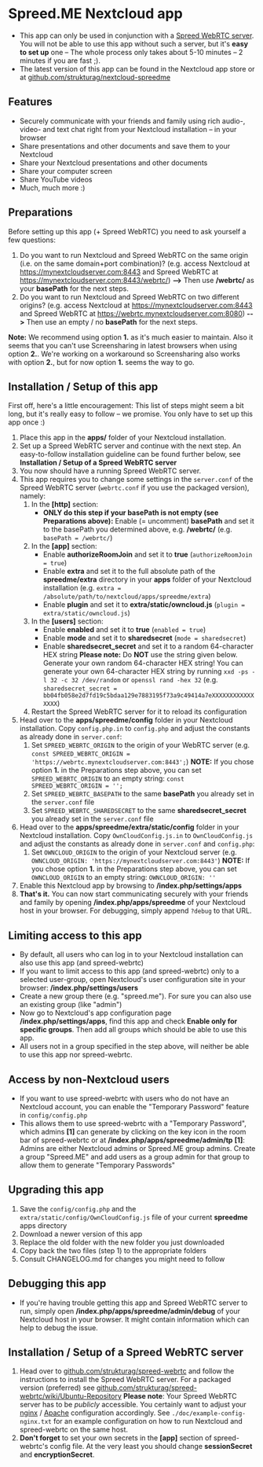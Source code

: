# Spreed.ME Nextcloud app
- This app can only be used in conjunction with a [Spreed WebRTC server](https://github.com/strukturag/spreed-webrtc).
  You will not be able to use this app without such a server, but it's **easy to set up** one – The whole process only takes about 5-10 minutes – 2 minutes if you are fast ;).
- The latest version of this app can be found in the Nextcloud app store or at [github.com/strukturag/nextcloud-spreedme](https://github.com/strukturag/nextcloud-spreedme)

## Features
- Securely communicate with your friends and family using rich audio-, video- and text chat right from your Nextcloud installation – in your browser
- Share presentations and other documents and save them to your Nextcloud
- Share your Nextcloud presentations and other documents
- Share your computer screen
- Share YouTube videos
- Much, much more :)

## Preparations
Before setting up this app (+ Spreed WebRTC) you need to ask yourself a few questions:

1. Do you want to run Nextcloud and Spreed WebRTC on the same origin (i.e. on the same domain+port combination)?
   (e.g. access Nextcloud at https://mynextcloudserver.com:8443 and Spreed WebRTC at https://mynextcloudserver.com:8443/webrtc/) **-->** Then use **/webrtc/** as your **basePath** for the next steps.
2. Do you want to run Nextcloud and Spreed WebRTC on two different origins?
   (e.g. access Nextcloud at https://mynextcloudserver.com:8443 and Spreed WebRTC at https://webrtc.mynextcloudserver.com:8080) **-->** Then use an empty / no **basePath** for the next steps.

**Note:** We recommend using option **1.** as it's much easier to maintain. Also it seems that you can't use Screensharing in latest browsers when using option **2.**. We're working on a workaround so Screensharing also works with option **2.**, but for now option **1.** seems the way to go.

## Installation / Setup of this app
First off, here's a little encouragement:
This list of steps might seem a bit long, but it's really easy to follow – we promise. You only have to set up this app once :)

1. Place this app in the **apps/** folder of your Nextcloud installation.
2. Set up a Spreed WebRTC server and continue with the next step.
   An easy-to-follow installation guideline can be found further below, see **Installation / Setup of a Spreed WebRTC server**
3. You now should have a running Spreed WebRTC server.
4. This app requires you to change some settings in the `server.conf` of the Spreed WebRTC server (`webrtc.conf` if you use the packaged version), namely:
   1. In the **[http]** section:
      - **ONLY do this step if your basePath is not empty (see Preparations above):**
        Enable (= uncomment) **basePath** and set it to the basePath you determined above, e.g. **/webrtc/**
        (e.g. `basePath = /webrtc/`)
   2. In the **[app]** section:
      - Enable **authorizeRoomJoin** and set it to **true**
        (`authorizeRoomJoin = true`)
      - Enable **extra** and set it to the full absolute path of the **spreedme/extra** directory in your **apps** folder of your Nextcloud installation
        (e.g. `extra = /absolute/path/to/nextcloud/apps/spreedme/extra`)
      - Enable **plugin** and set it to **extra/static/owncloud.js**
        (`plugin = extra/static/owncloud.js`)
   3. In the **[users]** section:
      - Enable **enabled** and set it to **true**
        (`enabled = true`)
      - Enable **mode** and set it to **sharedsecret**
        (`mode = sharedsecret`)
      - Enable **sharedsecret_secret** and set it to a random 64-character HEX string
        **Please note:** Do **NOT** use the string given below. Generate your own random 64-character HEX string!
        You can generate your own 64-character HEX string by running `xxd -ps -l 32 -c 32 /dev/random` or `openssl rand -hex 32`
        (e.g. `sharedsecret_secret = bb04fb058e2d7fd19c5bdaa129e7883195f73a9c49414a7eXXXXXXXXXXXXXXXX`)
   4. Restart the Spreed WebRTC server for it to reload its configuration
5. Head over to the **apps/spreedme/config** folder in your Nextcloud installation. Copy `config.php.in` to `config.php` and adjust the constants as already done in `server.conf`:
   1. Set `SPREED_WEBRTC_ORIGIN` to the origin of your WebRTC server
      (e.g. `const SPREED_WEBRTC_ORIGIN = 'https://webrtc.mynextcloudserver.com:8443';`)
      **NOTE:** If you chose option **1.** in the Preparations step above, you can set `SPREED_WEBRTC_ORIGIN` to an empty string: `const SPREED_WEBRTC_ORIGIN = '';`
   2. Set `SPREED_WEBRTC_BASEPATH` to the same **basePath** you already set in the `server.conf` file
   3. Set `SPREED_WEBRTC_SHAREDSECRET` to the same **sharedsecret_secret** you already set in the `server.conf` file
6. Head over to the **apps/spreedme/extra/static/config** folder in your Nextcloud installation. Copy `OwnCloudConfig.js.in` to `OwnCloudConfig.js` and adjust the constants as already done in `server.conf` and `config.php`:
   1. Set `OWNCLOUD_ORIGIN` to the origin of your Nextcloud server
      (e.g. `OWNCLOUD_ORIGIN: 'https://mynextcloudserver.com:8443'`)
      **NOTE:** If you chose option **1.** in the Preparations step above, you can set `OWNCLOUD_ORIGIN` to an empty string: `OWNCLOUD_ORIGIN: ''`
7. Enable this Nextcloud app by browsing to **/index.php/settings/apps**
8. **That's it.** You can now start communicating securely with your friends and family by opening **/index.php/apps/spreedme** of your Nextcloud host in your browser.
   For debugging, simply append `?debug` to that URL.

## Limiting access to this app
- By default, all users who can log in to your Nextcloud installation can also use this app (and spreed-webrtc)
- If you want to limit access to this app (and spreed-webrtc) only to a selected user-group, open Nextcloud's user configuration site in your browser: **/index.php/settings/users**
- Create a new group there (e.g. "spreed.me"). For sure you can also use an existing group (like "admin")
- Now go to Nextcloud's app configuration page **/index.php/settings/apps**, find this app and check **Enable only for specific groups**. Then add all groups which should be able to use this app.
- All users not in a group specified in the step above, will neither be able to use this app nor spreed-webrtc.

## Access by non-Nextcloud users
- If you want to use spreed-webrtc with users who do not have an Nextcloud account, you can enable the "Temporary Password" feature in `config/config.php`
- This allows them to use spreed-webrtc with a "Temporary Password", which admins **[1]** can generate by clicking on the key icon in the room bar of spreed-webrtc or at **/index.php/apps/spreedme/admin/tp**
  **[1]**: Admins are either Nextcloud admins or Spreed.ME group admins. Create a group "Spreed.ME" and add users as a group admin for that group to allow them to generate "Temporary Passwords"

## Upgrading this app
1. Save the `config/config.php` and the `extra/static/config/OwnCloudConfig.js` file of your current **spreedme** apps directory
2. Download a newer version of this app
3. Replace the old folder with the new folder you just downloaded
4. Copy back the two files (step 1) to the appropriate folders
5. Consult CHANGELOG.md for changes you might need to follow

## Debugging this app
- If you're having trouble getting this app and Spreed WebRTC server to run, simply open **/index.php/apps/spreedme/admin/debug** of your Nextcloud host in your browser.
  It might contain information which can help to debug the issue.

## Installation / Setup of a Spreed WebRTC server
1. Head over to [github.com/strukturag/spreed-webrtc](https://github.com/strukturag/spreed-webrtc) and follow the instructions to install the Spreed WebRTC server.
   For a packaged version (preferred) see [github.com/strukturag/spreed-webrtc/wiki/Ubuntu-Repository](https://github.com/strukturag/spreed-webrtc/wiki/Ubuntu-Repository)
   **Please note**: Your Spreed WebRTC server has to be _publicly_ accessible.
   You certainly want to adjust your [nginx](https://github.com/strukturag/spreed-webrtc/blob/master/doc/NGINX.txt) / [Apache](https://github.com/strukturag/spreed-webrtc/blob/master/doc/APACHE.txt) configuration accordingly.
   See `./doc/example-config-nginx.txt` for an example configuration on how to run Nextcloud and spreed-webrtc on the same host.
2. **Don't forget** to set your own secrets in the **[app]** section of spreed-webrtc's config file. At the very least you should change **sessionSecret** and **encryptionSecret**.
